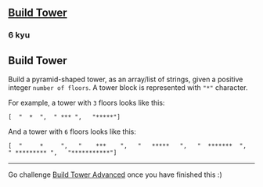<h2><a href=https://www.codewars.com/kata/576757b1df89ecf5bd00073b/train/javascript target="_blank">Build Tower</a></h2><h3>6 kyu</h3><h2 id="build-tower">Build Tower</h2><p>Build a pyramid-shaped tower, as an array/list of strings, given a positive integer <code>number of floors</code>. A tower block is represented with <code>"*"</code> character.</p><p>For example, a tower with <code>3</code> floors looks like this:</p><pre><code>[  "  *  ",  " *** ",   "*****"]</code></pre><p>And a tower with <code>6</code> floors looks like this:</p><pre><code>[  "     *     ",   "    ***    ",   "   *****   ",   "  *******  ",   " ********* ",   "***********"]</code></pre><hr><p>Go challenge <a href="https://www.codewars.com/kata/57675f3dedc6f728ee000256" data-turbolinks="false" target="_blank">Build Tower Advanced</a> once you have finished this :)</p>
